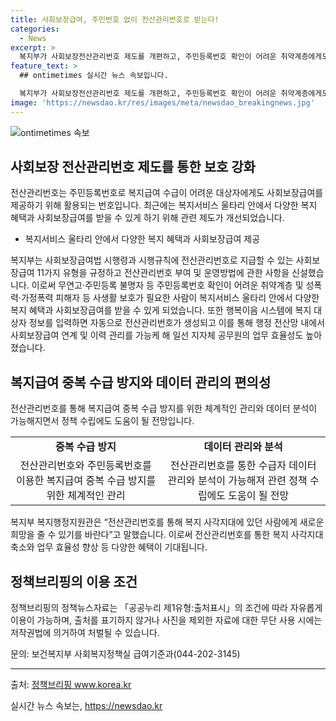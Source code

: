 ```yaml
---
title: 사회보장급여, 주민번호 없이 전산관리번호로 받는다!
categories:
  - News
excerpt: >
  복지부가 사회보장전산관리번호 제도를 개편하고, 주민등록번호 확인이 어려운 취약계층에게도 사회보장급여를 제공한다. 새로운 제도 시행으로 11가지 유형의 사회보장급여가 제공되며, 관련 업무 효율성과 데이터 관리도 개선된다. 이를 통해 복지서비스 울타리 안에서 취약계층과 피해자들이 보다 다양한 혜택과 급여를 받을 수 있게 되었다. 또한, 전산관리번호를 통한 수급자 데이터 관리와 분석을 통해 정책 수립에도 도움이 될 것으로 전망된다.
feature_text: >
  ## ontimetimes 실시간 뉴스 속보입니다.

  복지부가 사회보장전산관리번호 제도를 개편하고, 주민등록번호 확인이 어려운 취약계층에게도 사회보장급여를 제공한다. 새로운 제도 시행으로 11가지 유형의 사회보장급여가 제공되며, 관련 업무 효율성과 데이터 관리도 개선된다. 이를 통해 복지서비스 울타리 안에서 취약계층과 피해자들이 보다 다양한 혜택과 급여를 받을 수 있게 되었다. 또한, 전산관리번호를 통한 수급자 데이터 관리와 분석을 통해 정책 수립에도 도움이 될 것으로 전망된다.
image: 'https://newsdao.kr/res/images/meta/newsdao_breakingnews.jpg'
---
```


<p><img src="https://newsdao.kr/res/images/meta/newsdao_breakingnews.jpg" alt="ontimetimes 속보" /></p>

<h2 data-ke-size="size26">사회보장 전산관리번호 제도를 통한 보호 강화</h2>

<p>전산관리번호는 주민등록번호로 복지급여 수급이 어려운 대상자에게도 사회보장급여를 제공하기 위해 활용되는 번호입니다. 최근에는 복지서비스 울타리 안에서 다양한 복지 혜택과 사회보장급여를 받을 수 있게 하기 위해 관련 제도가 개선되었습니다.</p>

<ul>
  <li>복지서비스 울타리 안에서 다양한 복지 혜택과 사회보장급여 제공</li>
</ul>

<p data-ke-size="size16">복지부는 사회보장급여법 시행령과 시행규칙에 전산관리번호로 지급할 수 있는 사회보장급여 11가지 유형을 규정하고 전산관리번호 부여 및 운영방법에 관한 사항을 신설했습니다. 이로써 무연고·주민등록 불명자 등 주민등록번호 확인이 어려운 취약계층 및 성폭력·가정폭력 피해자 등 사생활 보호가 필요한 사람이 복지서비스 울타리 안에서 다양한 복지 혜택과 사회보장급여를 받을 수 있게 되었습니다. 또한 행복이음 시스템에 복지 대상자 정보를 입력하면 자동으로 전산관리번호가 생성되고 이를 통해 행정 전산망 내에서 사회보장급여 연계 및 이력 관리를 가능케 해 일선 지자체 공무원의 업무 효율성도 높아졌습니다.</p>

<h2 data-ke-size="size26">복지급여 중복 수급 방지와 데이터 관리의 편의성</h2>

<p>전산관리번호를 통해 복지급여 중복 수급 방지를 위한 체계적인 관리와 데이터 분석이 가능해지면서 정책 수립에도 도움이 될 전망입니다.</p>

<table>
  <tr>
    <td style="text-align: center; height: 17px;"><b>중복 수급 방지</b></td>
    <td style="text-align: center; height: 17px;"><b>데이터 관리와 분석</b></td>
  </tr>
  <tr>
    <td style="text-align: center; height: 17px;">전산관리번호와 주민등록번호를 이용한 복지급여 중복 수급 방지를 위한 체계적인 관리</td>
    <td style="text-align: center; height: 17px;">전산관리번호를 통한 수급자 데이터 관리와 분석이 가능해져 관련 정책 수립에도 도움이 될 전망</td>
  </tr>
</table>

<p data-ke-size="size16">복지부 복지행정지원관은 “전산관리번호를 통해 복지 사각지대에 있던 사람에게 새로운 희망을 줄 수 있기를 바란다”고 말했습니다. 이로써 전산관리번호를 통한 복지 사각지대 축소와 업무 효율성 향상 등 다양한 혜택이 기대됩니다.</p>

<h2 data-ke-size="size26">정책브리핑의 이용 조건</h2>

<p>정책브리핑의 정책뉴스자료는 「공공누리 제1유형:출처표시」의 조건에 따라 자유롭게 이용이 가능하며, 출처를 표기하지 않거나 사진을 제외한 자료에 대한 무단 사용 시에는 저작권법에 의거하여 처벌될 수 있습니다.</p>

<p data-ke-size="size16">문의: 보건복지부 사회복지정책실 급여기준과(044-202-3145)</p>

<hr>

<p>출처: <a href="www.korea.kr">정책브리핑 www.korea.kr</a></p>
실시간 뉴스 속보는, <a href="https://newsdao.kr" rel="dofollow">https://newsdao.kr</a>


